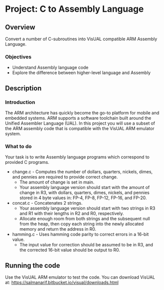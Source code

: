 # Project: C to Assembly Language
## Overview
Convert a number of C-subroutines into VisUAL compatible ARM Assembly Language.
### Objectives
- Understand Assembly language code
- Explore the difference between higher-level language and Assembly
## Description
### Introduction
The ARM architecture has quickly become the go-to platform for mobile and embedded systems.
ARM supports a software toolchain built around the Unified Assembler Language (UAL).
In this project you will use a subset of the ARM assembly code that is compatible with the VisUAL ARM emulator system.
### What to do
Your task is to write Assembly language programs which correspond to provided C programs.
- change.c - Computes the number of dollars, quarters, nickels, dimes, and pennies are required to provide correct change.
   * The amount of change is set in main.
   * Your assembly language version should start with the amount of change in R3, with dollars, quarters, dimes, nickels, and pennies stored in 4 byte values in: FP-4, FP-8, FP-12, FP-16, and FP-20.
- concat.c - Concatenates 2 strings.
   * Your assembly language version should start with two strings in R3 and R1 with their lengths in R2 and R0, respectively.
   * Allocate enough room from both strings and the subsequent null from the heap, then copy each string into the newly allocated memory and return the address in R0.
- hamming.c - Uses hamming code parity to correct errors in a 16-bit value.
   * The input value for correction should be assumed to be in R3, and the corrected 16-bit value should be output to R0.
## Running the code
Use the VisUAL ARM emulator to test the code.
You can download VisUAL at: https://salmanarif.bitbucket.io/visual/downloads.html
